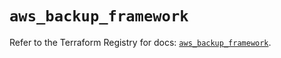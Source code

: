 # `aws_backup_framework`

Refer to the Terraform Registry for docs: [`aws_backup_framework`](https://registry.terraform.io/providers/hashicorp/aws/5.62.0/docs/resources/backup_framework).

